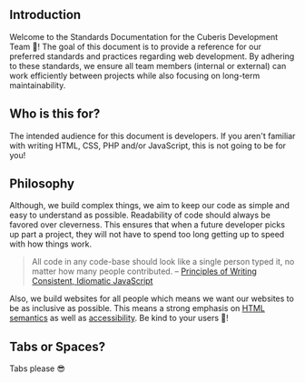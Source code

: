 ## Introduction

Welcome to the Standards Documentation for the Cuberis Development Team 👋! The goal of this document is to provide a reference for our preferred standards and practices regarding web development. By adhering to these standards, we ensure all team members (internal or external) can work efficiently between projects while also focusing on long-term maintainability.

## Who is this for?

The intended audience for this document is developers. If you aren't familiar with writing HTML, CSS, PHP and/or JavaScript, this is not going to be for you!

## Philosophy

Although, we build complex things, we aim to keep our code as simple and easy to understand as possible. Readability of code should always be favored over cleverness. This ensures that when a future developer picks up part a project, they will not have to spend too long getting up to speed with how things work.

> All code in any code-base should look like a single person typed it, no matter how many people contributed. – [Principles of Writing Consistent, Idiomatic JavaScript](https://github.com/rwaldron/idiomatic.js/)

Also, we build websites for all people which means we want our websites to be as inclusive as possible. This means a strong emphasis on [HTML semantics](/standards/html#semantics) as well as [accessibility](/standards/html#accessibility). Be kind to your users 💖!

## Tabs or Spaces?

Tabs please 😎